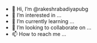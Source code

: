 - 👋 Hi, I’m @rakeshrabadiyapubg
- 👀 I’m interested in ...
- 🌱 I’m currently learning ...
- 💞️ I’m looking to collaborate on ...
- 📫 How to reach me ...

<!---
rakeshrabadiyapubg/rakeshrabadiyapubg is a ✨ special ✨ repository because its `README.md` (this file) appears on your GitHub profile.
You can click the Preview link to take a look at your changes.
--->
